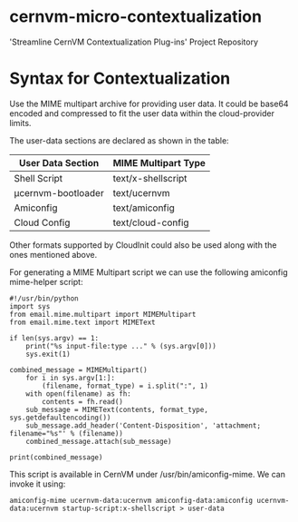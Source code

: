 cernvm-micro-contextualization
==============================

'Streamline CernVM Contextualization Plug-ins' Project Repository

Syntax for Contextualization
==============================

Use the MIME multipart archive for providing user data. It could be base64 encoded and compressed to fit the user data within the cloud-provider limits.

The user-data sections are declared as shown in the table:

| User Data Section	| MIME Multipart Type |
| --- | --- |
| Shell Script |	text/x-shellscript |
| µcernvm-bootloader |	text/ucernvm |
| Amiconfig |	text/amiconfig |
| Cloud Config |	text/cloud-config |

Other formats supported by CloudInit could also be used along with the ones mentioned above.

For generating a MIME Multipart script we can use the following amiconfig mime-helper script:

```
#!/usr/bin/python
import sys
from email.mime.multipart import MIMEMultipart
from email.mime.text import MIMEText

if len(sys.argv) == 1:
    print("%s input-file:type ..." % (sys.argv[0]))
    sys.exit(1)

combined_message = MIMEMultipart()
    for i in sys.argv[1:]:
        (filename, format_type) = i.split(":", 1)
    with open(filename) as fh:
        contents = fh.read()
    sub_message = MIMEText(contents, format_type, sys.getdefaultencoding())
    sub_message.add_header('Content-Disposition', 'attachment; filename="%s"' % (filename))
    combined_message.attach(sub_message)

print(combined_message)
```

This script is available in CernVM under /usr/bin/amiconfig-mime. We can invoke it using:
```
amiconfig-mime ucernvm-data:ucernvm amiconfig-data:amiconfig ucernvm-data:ucernvm startup-script:x-shellscript > user-data
```


